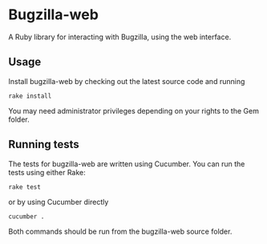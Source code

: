 
# Bugzilla-web

A Ruby library for interacting with Bugzilla, using the web interface. 

## Usage

Install bugzilla-web by checking out the latest source code and running

    rake install
    
You may need administrator privileges depending on your rights to the Gem folder.

## Running tests

The tests for bugzilla-web are written using Cucumber. You can run the tests using either Rake:

    rake test
    
or by using Cucumber directly

    cucumber .
    
Both commands should be run from the bugzilla-web source folder.


[bugzilla-web]: http://github.com/owengriffin/bugzilla-web "bugzilla-web on GitHub"
